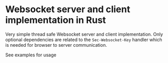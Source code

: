 # Websocket server and client implementation in Rust

Very simple thread safe Websocket server and client implementation.
Only optional dependencies are related to the `Sec-Websocket-Key` handler which is needed for browser to server communication. 

See examples for usage